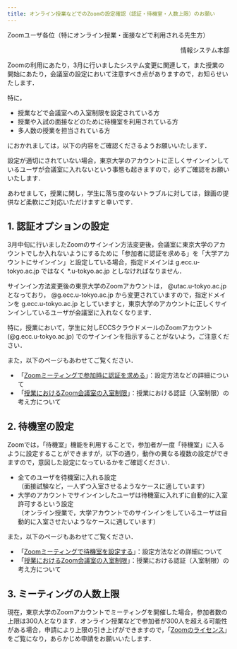 ```yaml
---
title: オンライン授業などでのZoomの設定確認（認証・待機室・人数上限）のお願い
--- 
```


Zoomユーザ各位（特にオンライン授業・面接などで利用される先生方）

<div style="text-align: right;">情報システム本部</div>


Zoomの利用にあたり，3月に行いましたシステム変更に関連して，また授業の開始にあたり，会議室の設定において注意すべき点がありますので，お知らせいたします．

特に，

- 授業などで会議室への入室制限を設定されている方
- 授業や入試の面接などのために待機室を利用されている方
- 多人数の授業を担当されている方

におかれましては，以下の内容をご確認くださるようお願いいたします．

設定が適切にされていない場合，東京大学のアカウントに正しくサインインしているユーザが会議室に入れないという事態も起きますので，必ずご確認をお願いいたします．

あわせまして，授業に関し，学生に落ち度のないトラブルに対しては，録画の提供など柔軟にご対応いただけますと幸いです．

## 1. 認証オプションの設定

3月中旬に行いましたZoomのサインイン方法変更後，会議室に東京大学のアカウントでしか入れないようにするために「参加者に認証を求める」を「大学アカウントにサインイン」と設定している場合，指定ドメインは g.ecc.u-tokyo.ac.jp ではなく *.u-tokyo.ac.jp としなければなりません．

サインイン方法変更後の東京大学のZoomアカウントは， @utac.u-tokyo.ac.jp となっており， @g.ecc.u-tokyo.ac.jp から変更されていますので，指定ドメインを g.ecc.u-tokyo.ac.jp としていますと，東京大学のアカウントに正しくサインインしているユーザが会議室に入れなくなります．

特に，授業において，学生に対しECCSクラウドメールのZoomアカウント (@g.ecc.u-tokyo.ac.jp) でのサインインを指示することがないよう，ご注意ください．

また，以下のページもあわせてご覧ください．
- 「[Zoomミーティングで参加時に認証を求める](https://utelecon.adm.u-tokyo.ac.jp/zoom/auth)」：設定方法などの詳細について
- 「[授業におけるZoom会議室の入室制限](https://utelecon.adm.u-tokyo.ac.jp/faculty_members/zoom_access_control)」：授業における認証（入室制限）の考え方について

## 2. 待機室の設定

Zoomでは，「待機室」機能を利用することで，参加者が一度「待機室」に入るように設定することができますが，以下の通り，動作の異なる複数の設定ができますので，意図した設定になっているかをご確認ください．

- 全てのユーザを待機室に入れる設定<br>
（面接試験など，一人ずつ入室させるようなケースに適しています）
- 大学のアカウントでサインインしたユーザは待機室に入れずに自動的に入室許可するという設定<br>
（オンライン授業で，大学アカウントでのサインインをしているユーザは自動的に入室させたいようなケースに適しています）

また，以下のページもあわせてご覧ください．
- 「[Zoomミーティングで待機室を設定する](https://utelecon.adm.u-tokyo.ac.jp/zoom/waiting_room)」：設定方法などの詳細について
- 「[授業におけるZoom会議室の入室制限](https://utelecon.adm.u-tokyo.ac.jp/faculty_members/zoom_access_control)」：授業における認証（入室制限）の考え方について

## 3. ミーティングの人数上限

現在，東京大学のZoomアカウントでミーティングを開催した場合，参加者数の上限は300人となります．オンライン授業などで参加者が300人を超える可能性がある場合，申請により上限の引き上げができますので，「[Zoomのライセンス]( https://utelecon.adm.u-tokyo.ac.jp/zoom/license)」をご覧になり，あらかじめ申請をお願いいたします．

